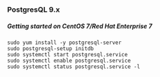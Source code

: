 ### PostgresQL 9.x ###

##### Getting started on CentOS 7/Red Hat Enterprise 7
```
sudo yum install -y postgresql-server
sudo postgresql-setup initdb
sudo systemctl start postgresql.service
sudo systemctl enable postgresql.service
sudo systemctl status postgresql.service -l
```

